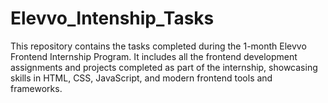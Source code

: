# Elevvo_Intenship_Tasks
This repository contains the tasks completed during the 1-month Elevvo Frontend Internship Program. It includes all the frontend development assignments and projects completed as part of the internship, showcasing skills in HTML, CSS, JavaScript, and modern frontend tools and frameworks.
